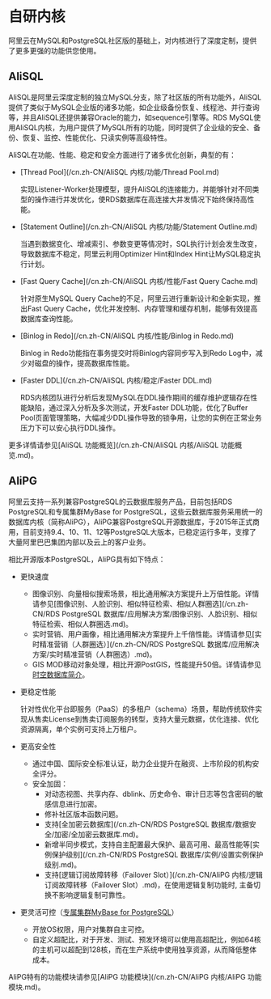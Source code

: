 # 自研内核

阿里云在MySQL和PostgreSQL社区版的基础上，对内核进行了深度定制，提供了更多更强的功能供您使用。

## AliSQL

AliSQL是阿里云深度定制的独立MySQL分支，除了社区版的所有功能外，AliSQL提供了类似于MySQL企业版的诸多功能，如企业级备份恢复、线程池、并行查询等，并且AliSQL还提供兼容Oracle的能力，如sequence引擎等。RDS MySQL使用AliSQL内核，为用户提供了MySQL所有的功能，同时提供了企业级的安全、备份、恢复、监控、性能优化、只读实例等高级特性。

AliSQL在功能、性能、稳定和安全方面进行了诸多优化创新，典型的有：

-   [Thread Pool](/cn.zh-CN/AliSQL 内核/功能/Thread Pool.md)

    实现Listener-Worker处理模型，提升AliSQL的连接能力，并能够针对不同类型的操作进行并发优化，使RDS数据库在高连接大并发情况下始终保持高性能。

-   [Statement Outline](/cn.zh-CN/AliSQL 内核/功能/Statement Outline.md)

    当遇到数据变化、增减索引、参数变更等情况时，SQL执行计划会发生改变，导致数据库不稳定，阿里云利用Optimizer Hint和Index Hint让MySQL稳定执行计划。

-   [Fast Query Cache](/cn.zh-CN/AliSQL 内核/性能/Fast Query Cache.md)

    针对原生MySQL Query Cache的不足，阿里云进行重新设计和全新实现，推出Fast Query Cache，优化并发控制、内存管理和缓存机制，能够有效提高数据库查询性能。

-   [Binlog in Redo](/cn.zh-CN/AliSQL 内核/性能/Binlog in Redo.md)

    Binlog in Redo功能指在事务提交时将Binlog内容同步写入到Redo Log中，减少对磁盘的操作，提高数据库性能。

-   [Faster DDL](/cn.zh-CN/AliSQL 内核/稳定/Faster DDL.md)

    RDS内核团队进行分析后发现MySQL在DDL操作期间的缓存维护逻辑存在性能缺陷，通过深入分析及多次测试，开发Faster DDL功能，优化了Buffer Pool页面管理策略，大幅减少DDL操作导致的锁争用，让您的实例在正常业务压力下可以安心执行DDL操作。


更多详情请参见[AliSQL 功能概览](/cn.zh-CN/AliSQL 内核/AliSQL 功能概览.md)。

## AliPG

阿里云支持一系列兼容PostgreSQL的云数据库服务产品，目前包括RDS PostgreSQL和专属集群MyBase for PostgreSQL，这些云数据库服务采用统一的数据库内核（简称AliPG），AliPG兼容PostgreSQL开源数据库，于2015年正式商用，目前支持9.4、10、11、12等PostgreSQL大版本，已稳定运行多年，支撑了大量阿里巴巴集团内部以及云上的客户业务。

相比开源版本PostgreSQL，AliPG具有如下特点：

-   更快速度
    -   图像识别、向量相似搜索场景，相比通用解决方案提升上万倍性能。详情请参见[图像识别、人脸识别、相似特征检索、相似人群圈选](/cn.zh-CN/RDS PostgreSQL 数据库/应用解决方案/图像识别、人脸识别、相似特征检索、相似人群圈选.md)。
    -   实时营销、用户画像，相比通用解决方案提升上千倍性能。详情请参见[实时精准营销（人群圈选）](/cn.zh-CN/RDS PostgreSQL 数据库/应用解决方案/实时精准营销（人群圈选）.md)。
    -   GIS MOD移动对象处理，相比开源PostGIS，性能提升50倍。详情请参见[时空数据库简介](/cn.zh-CN/时空数据库/简介.md)。
-   更稳定性能

    针对性优化平台即服务（PaaS）的多租户（schema）场景，帮助传统软件实现从售卖License到售卖订阅服务的转型，支持大量元数据，优化连接、优化资源隔离，单个实例可支持上万租户。

-   更高安全性
    -   通过中国、国际安全标准认证，助力企业提升在融资、上市阶段的机构安全评分。
    -   安全加固：
        -   对动态视图、共享内存、dblink、历史命令、审计日志等包含密码的敏感信息进行加密。
        -   修补社区版本函数问题。
        -   支持[全加密云数据库](/cn.zh-CN/RDS PostgreSQL 数据库/数据安全/加密/全加密云数据库.md)。
        -   新增半同步模式，支持自主配置最大保护、最高可用、最高性能等[实例保护级别](/cn.zh-CN/RDS PostgreSQL 数据库/实例/设置实例保护级别.md)。
        -   支持[逻辑订阅故障转移（Failover Slot）](/cn.zh-CN/AliPG 内核/逻辑订阅故障转移（Failover Slot）.md)，在使用逻辑复制功能时, 主备切换不影响逻辑复制可靠性。
-   更灵活可控（[专属集群MyBase for PostgreSQL]()）
    -   开放OS权限，用户对集群自主可控。
    -   自定义超配比，对于开发、测试、预发环境可以使用高超配比，例如64核的主机可以超配到128核，而在生产系统中使用独享资源，从而降低整体成本。

AliPG特有的功能模块请参见[AliPG 功能模块](/cn.zh-CN/AliPG 内核/AliPG 功能模块.md)。

